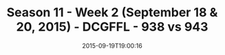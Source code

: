 ---
title: Season 11 - Week 2 (September 18 & 20, 2015) - DCGFFL - 938 vs 943
teams_score:
- team: 938
  score: 30
- team: 943
  score: 18
mvp: Andy Pratt (Brown), Drew Halunen (Silver)
game-ball: ''
sportsperson: ''
season: 11
week: 2
date: '2015-09-19T19:00:16'
pageid: season-xi-week-2-938-vs-943
---